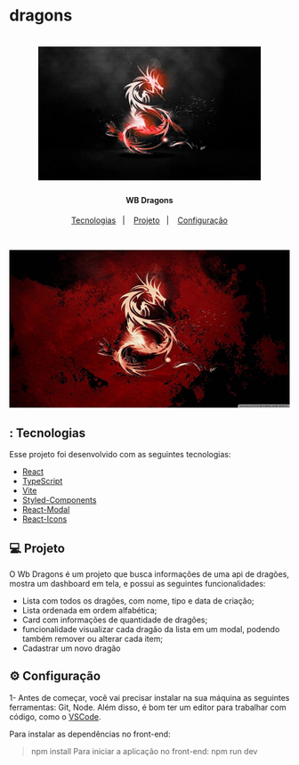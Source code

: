 # dragons
<h1 align="center" >
    <img alt="Marvel" title="#Dragon" src="/.github/dragon.jpg" width="400px"/>
</h1>

<h4 align="center">
  WB Dragons
</h4>


<p align="center">
  <a href="#-tecnologias">Tecnologias</a>&nbsp;&nbsp;&nbsp;|&nbsp;&nbsp;&nbsp;
  <a href="#-projeto">Projeto</a>&nbsp;&nbsp;&nbsp;|&nbsp;&nbsp;&nbsp;
  <a href="#-layout">Configuração</a>
</p>

<br>

<p align="center">
  <img alt="Marvel Comics" src=".github/dragon3.jpg" width="600px">
</p>

## : Tecnologias

Esse projeto foi desenvolvido com as seguintes tecnologias:

- [React](https://reactjs.org)
- [TypeScript](https://www.typescriptlang.org/)
- [Vite](https://vitejs.dev/guide/#scaffolding-your-first-vite-project)
- [Styled-Components](https://styled-components.com/)
- [React-Modal](https://reactcommunity.org/react-modal/)
- [React-Icons](https://react-icons.github.io/react-icons/)

## 💻 Projeto

O Wb Dragons é um projeto que busca informações de uma api de dragões, mostra um dashboard em tela, e possui as seguintes funcionalidades:
- Lista com todos os dragões, com nome, tipo e data de criação;
- Lista ordenada em ordem alfabética;
- Card com informações de quantidade de dragões;
- funcionalidade visualizar cada dragão da lista em um modal, podendo também remover ou alterar cada item;
- Cadastrar um novo dragão

## ⚙ Configuração

1- Antes de começar, você vai precisar instalar na sua máquina as seguintes ferramentas: Git, Node. Além disso, é bom ter um editor para trabalhar com código, como o <a href="https://code.visualstudio.com/download">VSCode</a>.

Para instalar as dependências no front-end:
> npm install
Para iniciar a aplicação no front-end:
> npm run dev
